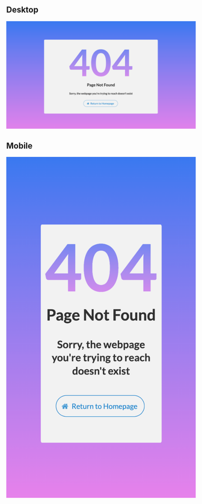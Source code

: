 ## Desktop
![Alt text](public/images/404_desktop.png?raw=true)

## Mobile
![Alt text](public/images/404_mobile.png?raw=true)

<!-- ## GIF (fishing pole animation)

## Technologies
* CSS
* HTML
* JavaScript
* React
* Semantic-UI-React -->
